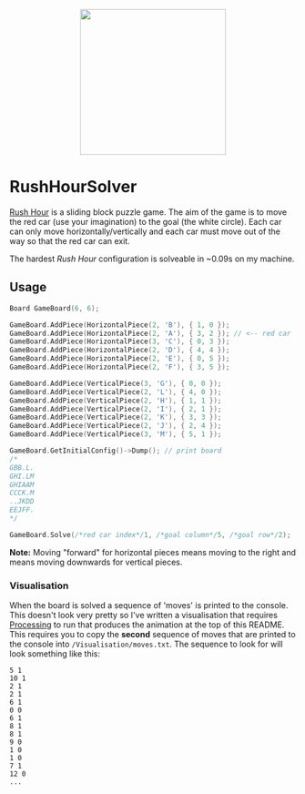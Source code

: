 <p align="center">
  <img width="256" height="256" src="https://i.imgur.com/4pHDLUf.gif">
</p>

# RushHourSolver
[Rush Hour](https://en.wikipedia.org/wiki/Rush_Hour_(puzzle)) is a sliding block puzzle game. The aim of the game is to move the red car (use your imagination) to the goal (the white circle). Each car can only move horizontally/vertically and each car must move out of the way so that the red car can exit.

The hardest *Rush Hour* configuration is solveable in ~0.09s on my machine.

## Usage
```cpp
Board GameBoard(6, 6);

GameBoard.AddPiece(HorizontalPiece(2, 'B'), { 1, 0 });
GameBoard.AddPiece(HorizontalPiece(2, 'A'), { 3, 2 }); // <-- red car
GameBoard.AddPiece(HorizontalPiece(3, 'C'), { 0, 3 });
GameBoard.AddPiece(HorizontalPiece(2, 'D'), { 4, 4 });
GameBoard.AddPiece(HorizontalPiece(2, 'E'), { 0, 5 });
GameBoard.AddPiece(HorizontalPiece(2, 'F'), { 3, 5 });

GameBoard.AddPiece(VerticalPiece(3, 'G'), { 0, 0 });
GameBoard.AddPiece(VerticalPiece(2, 'L'), { 4, 0 });
GameBoard.AddPiece(VerticalPiece(2, 'H'), { 1, 1 });
GameBoard.AddPiece(VerticalPiece(2, 'I'), { 2, 1 });
GameBoard.AddPiece(VerticalPiece(2, 'K'), { 3, 3 });
GameBoard.AddPiece(VerticalPiece(2, 'J'), { 2, 4 });
GameBoard.AddPiece(VerticalPiece(3, 'M'), { 5, 1 });

GameBoard.GetInitialConfig()->Dump(); // print board
/*
GBB.L.
GHI.LM
GHIAAM
CCCK.M
..JKDD
EEJFF.
*/

GameBoard.Solve(/*red car index*/1, /*goal column*/5, /*goal row*/2);
```

**Note:** Moving "forward" for horizontal pieces means moving to the right and means moving downwards for vertical pieces.

### Visualisation
When the board is solved a sequence of 'moves' is printed to the console. This doesn't look very pretty so I've written a visualisation that requires [Processing](https://processing.org/) to run that produces the animation at the top of this README. This requires you to copy the **second** sequence of moves that are printed to the console into `/Visualisation/moves.txt`. The sequence to look for will look something like this:
```
5 1
10 1
2 1
2 1
6 1
0 0
6 1
8 1
8 1
9 0
1 0
1 0
7 1
12 0
...
```
